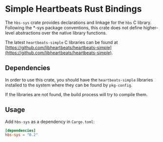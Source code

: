 # Simple Heartbeats Rust Bindings

The `hbs-sys` crate provides declarations and linkage for the `hbs` C
library.
Following the *-sys package conventions, this crate does not define
higher-level abstractions over the native library functions.

The latest `heartbeats-simple` C libraries can be found at
[https://github.com/libheartbeats/heartbeats-simple](https://github.com/libheartbeats/heartbeats-simple).

## Dependencies

In order to use this crate, you should have the `heartbeats-simple` libraries
installed to the system where they can be found by `pkg-config`.

If the libraries are not found, the build process will try to compile them.

## Usage
Add `hbs-sys` as a dependency in `Cargo.toml`:

```toml
[dependencies]
hbs-sys = "0.2"
```
